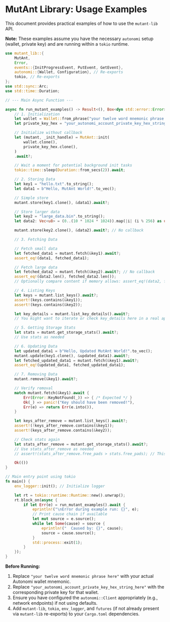# MutAnt Library: Usage Examples

This document provides practical examples of how to use the `mutant-lib` API.

**Note:** These examples assume you have the necessary `autonomi` setup (wallet, private key) and are running within a `tokio` runtime.

```rust
use mutant_lib::{
    MutAnt,
    Error,
    events::{InitProgressEvent, PutEvent, GetEvent},
    autonomi::{Wallet, Configuration}, // Re-exports
    tokio, // Re-exports
};
use std::sync::Arc;
use std::time::Duration;

// --- Main Async Function ---

async fn run_mutant_examples() -> Result<(), Box<dyn std::error::Error>> {
    // 1. Initialization
    let wallet = Wallet::from_phrase("your twelve word mnemonic phrase here", None)?;
    let private_key_hex = "your_autonomi_account_private_key_hex_string_here".to_string(); // Ensure this matches the wallet

    // Initialize without callback
    let (mutant, _init_handle) = MutAnt::init(
        wallet.clone(),
        private_key_hex.clone(),
    )
    .await?;

    // Wait a moment for potential background init tasks
    tokio::time::sleep(Duration::from_secs(2)).await;

    // 2. Storing Data
    let key1 = "hello.txt".to_string();
    let data1 = b"Hello, MutAnt World!".to_vec();

    // Simple store
    mutant.store(key1.clone(), &data1).await?;

    // Store larger data
    let key2 = "large_data.bin".to_string();
    let data2: Vec<u8> = (0..(10 * 1024 * 1024)).map(|i| (i % 256) as u8).collect();

    mutant.store(key2.clone(), &data2).await?; // No callback

    // 3. Fetching Data

    // Fetch small data
    let fetched_data1 = mutant.fetch(&key1).await?;
    assert_eq!(data1, fetched_data1);

    // Fetch large data
    let fetched_data2 = mutant.fetch(&key2).await?; // No callback
    assert_eq!(data2.len(), fetched_data2.len());
    // Optionally compare content if memory allows: assert_eq!(data2, fetched_data2);

    // 4. Listing Keys
    let keys = mutant.list_keys().await?;
    assert!(keys.contains(&key1));
    assert!(keys.contains(&key2));

    let key_details = mutant.list_key_details().await?;
    // You might want to iterate or check key_details here in a real application

    // 5. Getting Storage Stats
    let stats = mutant.get_storage_stats().await?;
    // Use stats as needed

    // 6. Updating Data
    let updated_data1 = b"Hello, Updated MutAnt World!".to_vec();
    mutant.update(key1.clone(), &updated_data1).await?;
    let fetched_updated_data1 = mutant.fetch(&key1).await?;
    assert_eq!(updated_data1, fetched_updated_data1);

    // 7. Removing Data
    mutant.remove(&key1).await?;

    // Verify removal
    match mutant.fetch(&key1).await {
        Err(Error::KeyNotFound(_)) => { /* Expected */ }
        Ok(_) => panic!("Key should have been removed!"),
        Err(e) => return Err(e.into()),
    }

    let keys_after_remove = mutant.list_keys().await?;
    assert!(!keys_after_remove.contains(&key1));
    assert!(keys_after_remove.contains(&key2));

    // Check stats again
    let stats_after_remove = mutant.get_storage_stats().await?;
    // Use stats_after_remove as needed
    // assert!(stats_after_remove.free_pads > stats.free_pads); // This depends on pad allocation details

    Ok(())
}

// Main entry point using tokio
fn main() {
    env_logger::init(); // Initialize logger

    let rt = tokio::runtime::Runtime::new().unwrap();
    rt.block_on(async {
        if let Err(e) = run_mutant_examples().await {
            eprintln!("\nError during example run: {}", e);
            // Print cause chain if available
            let mut source = e.source();
            while let Some(cause) = source {
                eprintln!("  Caused by: {}", cause);
                source = cause.source();
            }
            std::process::exit(1);
        }
    });
}

```

**Before Running:**

1.  Replace `"your twelve word mnemonic phrase here"` with your actual Autonomi wallet mnemonic.
2.  Replace `"your_autonomi_account_private_key_hex_string_here"` with the corresponding private key for that wallet.
3.  Ensure you have configured the `autonomi::Client` appropriately (e.g., network endpoints) if not using defaults.
4.  Add `mutant-lib`, `tokio`, `env_logger`, and `futures` (if not already present via `mutant-lib` re-exports) to your `Cargo.toml` dependencies. 